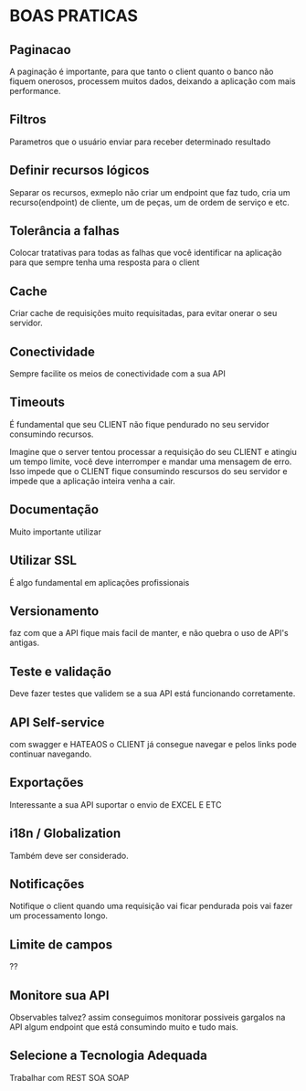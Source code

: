 # BOAS PRATICAS

## Paginacao

A paginação é importante, para que tanto o client quanto o banco não fiquem onerosos, processem muitos dados, deixando a aplicação com mais performance.

## Filtros

Parametros que o usuário enviar para receber determinado resultado

## Definir recursos lógicos

Separar os recursos, exmeplo não criar um endpoint que faz tudo, cria um recurso(endpoint) de cliente, um de peças, um de ordem de serviço e etc.

## Tolerância a falhas

Colocar tratativas para todas as falhas que você identificar na aplicação para que sempre tenha uma resposta para o client

## Cache

Criar cache de requisições muito requisitadas, para evitar onerar o seu servidor.

## Conectividade

Sempre facilite os meios de conectividade com a sua API

## Timeouts

É fundamental que seu CLIENT não fique pendurado no seu servidor consumindo recursos.

Imagine que o server tentou processar a requisição do seu CLIENT e atingiu um tempo limite, você deve interromper e mandar uma mensagem de erro.
Isso impede que o CLIENT fique consumindo rescursos do seu servidor e impede que a aplicação inteira venha a cair.

## Documentação

Muito importante utilizar

## Utilizar SSL

É algo fundamental em aplicações profissionais

## Versionamento

faz com que a API fique mais facil de manter, e não quebra o uso de API's antigas.

## Teste e validação

Deve fazer testes que validem se a sua API está funcionando corretamente.

## API Self-service

com swagger e HATEAOS o CLIENT já consegue navegar e pelos links pode continuar navegando.

## Exportações

Interessante a sua API suportar o envio de EXCEL E ETC

## i18n / Globalization

Também deve ser considerado.

## Notificações

Notifique o client quando uma requisição vai ficar pendurada pois vai fazer um processamento longo.

## Limite de campos

??

## Monitore sua API

Observables talvez? assim conseguimos monitorar possiveis gargalos na API algum endpoint que está consumindo muito e tudo mais.

## Selecione a Tecnologia Adequada

Trabalhar com REST SOA SOAP 